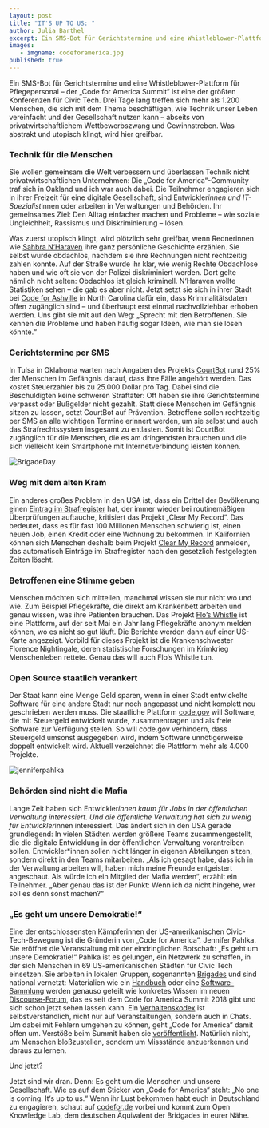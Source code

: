 ```yaml
---
layout: post
title: "IT'S UP TO US: "
author: Julia Barthel
excerpt: Ein SMS-Bot für Gerichtstermine und eine Whistleblower-Plattform für Pflegepersonal – der „Code for America Summit“ ist eine der größten Konferenzen für Civic Tech. Drei Tage lang treffen sich mehr als 1.200 Menschen, die sich mit dem Thema beschäftigen, wie Technik unser Leben  vereinfacht und der Gesellschaft nutzen kann – abseits von privatwirtschaftlichem Wettbewerbszwang und Gewinnstreben. Was abstrakt und utopisch klingt, wird hier greifbar.
images:
   - imgname: codeforamerica.jpg
published: true
---
```


Ein SMS-Bot für Gerichtstermine und eine Whistleblower-Plattform für Pflegepersonal – der „Code for America Summit“ ist eine der größten Konferenzen für Civic Tech. Drei Tage lang treffen sich mehr als 1.200 Menschen, die sich mit dem Thema beschäftigen, wie Technik unser Leben  vereinfacht und der Gesellschaft nutzen kann – abseits von privatwirtschaftlichem Wettbewerbszwang und Gewinnstreben. Was abstrakt und utopisch klingt, wird hier greifbar.

### Technik für die Menschen

Sie wollen gemeinsam die Welt verbessern und überlassen Technik nicht privatwirtschaftlichen Unternehmen: Die „Code for America“-Community traf sich in Oakland und ich war auch dabei. Die Teilnehmer engagieren sich in ihrer Freizeit für eine digitale Gesellschaft, sind Entwickler*innen und IT-Spezialist*innen oder arbeiten in Verwaltungen und Behörden. Ihr gemeinsames Ziel: Den Alltag einfacher machen und Probleme – wie soziale Ungleichheit, Rassismus und Diskriminierung – lösen.

Was zuerst utopisch klingt, wird plötzlich sehr greifbar, wenn Rednerinnen wie [Sahbra N‘Haraven](https://www.youtube.com/watch?v=RIjOEfWT2iI&index=20&list=PL65XgbSILalU3CPOpBOzBiX-31rzk8oox) ihre ganz persönliche Geschichte erzählen. Sie selbst wurde obdachlos, nachdem sie ihre Rechnungen nicht rechtzeitig zahlen konnte. Auf der Straße wurde ihr klar, wie wenig Rechte Obdachlose haben und wie oft sie von der Polizei diskriminiert werden. Dort gelte nämlich nicht selten: Obdachlos ist gleich  kriminell. N‘Haraven wollte Statistiken sehen – die gab es aber nicht. Jetzt setzt sie sich in ihrer Stadt bei [Code for Ashville](http://www.codeforasheville.org/) in North Carolina dafür ein, dass Kriminalitätsdaten offen zugänglich sind – und überhaupt erst einmal nachvollziehbar erhoben werden. Uns gibt sie mit auf den Weg: „Sprecht mit den Betroffenen. Sie kennen die Probleme und haben häufig sogar Ideen, wie man sie lösen könnte.“


### Gerichtstermine per SMS

In Tulsa in Oklahoma warten nach Angaben des Projekts [CourtBot](http://www.okcourtbot.com/
) rund 25% der Menschen im Gefängnis darauf, dass ihre Fälle angehört werden. Das kostet Steuerzahler bis zu 25.000 Dollar pro Tag. Dabei sind die Beschuldigten keine schweren Straftäter: Oft haben sie ihre Gerichtstermine verpasst oder Bußgelder nicht gezahlt. Statt diese Menschen im Gefängnis sitzen zu lassen, setzt CourtBot auf Prävention. Betroffene sollen rechtzeitig per SMS an alle wichtigen Termine erinnert werden, um sie selbst und auch das Strafrechtssystem insgesamt zu entlasten. Somit ist CourtBot zugänglich für die Menschen, die es am dringendsten brauchen und die sich vielleicht kein Smartphone mit Internetverbindung leisten können.

![BrigadeDay](/assets/blog/BrigadeDay.png)

### Weg mit dem alten Kram

Ein anderes großes Problem in den USA ist, dass ein Drittel der Bevölkerung einen [Eintrag im Strafregister](https://www.codeforamerica.org/what/clear-my-record
) hat, der immer wieder bei routinemäßigen Überprüfungen auftauche, kritisiert das Projekt „Clear My Record“. Das bedeutet, dass es für fast 100 Millionen Menschen schwierig ist, einen neuen Job, einen Kredit oder eine Wohnung zu bekommen. In Kalifornien können sich Menschen deshalb beim Projekt [Clear My Record](https://www.clearmyrecord.org/) anmelden, das automatisch Einträge im Strafregister nach den gesetzlich festgelegten Zeiten löscht.

### Betroffenen eine Stimme geben

Menschen möchten sich mitteilen, manchmal wissen sie nur nicht wo und wie. Zum Beispiel Pflegekräfte, die direkt am Krankenbett arbeiten und genau wissen, was ihre Patienten brauchen. Das Projekt [Flo’s Whistle](http://floswhistle.org/) ist eine Plattform, auf der seit Mai ein Jahr lang Pflegekräfte anonym melden können, wo es nicht so gut läuft. Die Berichte werden dann auf einer US-Karte angezeigt. Vorbild für dieses Projekt ist die Krankenschwester Florence Nightingale, deren statistische Forschungen im Krimkrieg Menschenleben rettete. Genau das will auch Flo‘s Whistle tun.

### Open Source staatlich verankert

Der Staat kann eine Menge Geld sparen, wenn in einer Stadt entwickelte Software für eine andere Stadt nur noch angepasst und nicht komplett neu geschrieben werden muss. Die staatliche Plattform [code.gov](https://code.gov/#/) will Software, die mit Steuergeld entwickelt wurde, zusammentragen und als freie Software zur Verfügung stellen. So will code.gov verhindern, dass Steuergeld umsonst ausgegeben wird, indem Software unnötigerweise doppelt entwickelt wird. Aktuell verzeichnet die Plattform mehr als 4.000 Projekte.

![jenniferpahlka](/assets/blog/jenniferpahlka.png)

### Behörden sind nicht die Mafia

Lange Zeit haben sich Entwickler*innen kaum für Jobs in der öffentlichen Verwaltung interessiert. Und die öffentliche Verwaltung hat sich zu wenig für Entwickler*innen interessiert. Das ändert sich in den USA gerade grundlegend: In vielen Städten werden größere Teams zusammengestellt, die die digitale Entwicklung in der öffentlichen Verwaltung vorantreiben sollen. Entwickler*innen sollen nicht länger in eigenen Abteilungen sitzen, sondern direkt in den Teams mitarbeiten. „Als ich gesagt habe, dass ich in der Verwaltung arbeiten will, haben mich meine Freunde entgeistert angeschaut. Als würde ich ein Mitglied der Mafia werden“, erzählt ein Teilnehmer. „Aber genau das ist der Punkt: Wenn ich da nicht hingehe, wer soll es denn sonst machen?“

### „Es geht um unsere Demokratie!“

Eine der entschlossensten Kämpferinnen der US-amerikanischen Civic-Tech-Bewegung ist die Gründerin von „Code for America“, Jennifer Pahlka. Sie eröffnet die Veranstaltung mit der eindringlichen Botschaft: „Es geht um unsere Demokratie!“ Pahlka ist es gelungen, ein Netzwerk zu schaffen, in der sich Menschen in 69 US-amerikanischen Städten für Civic Tech einsetzen. Sie arbeiten in lokalen Gruppen, sogenannten [Brigades](https://brigade.codeforamerica.org/) und sind national vernetzt: Materialien wie ein [Handbuch](https://docs.google.com/document/d/16CL9TdmWV0hDY6c85PwtzUcu1VjeSeiDFD2CbtLKf7s/edit#heading=h.ng0tffrab705) oder eine [Software-Sammlung](https://brigade.codeforamerica.org/resources/software) werden genauso geteilt wie konkretes Wissen im neuen [Discourse-Forum](https://discourse.codeforamerica.org/), das es seit dem Code for America Summit 2018 gibt und sich schon jetzt sehen lassen kann. Ein [Verhaltenskodex](https://github.com/codeforamerica/codeofconduct) ist selbstverständlich, nicht nur auf Veranstaltungen, sondern auch in Chats. Um dabei mit Fehlern umgehen zu können, geht „Code for America“ damit offen um. Verstöße beim Summit haben sie [veröffentlicht](https://medium.com/code-for-america/2018-code-for-america-summit-code-of-conduct-transparency-report-6e026154f39). Natürlich nicht, um Menschen bloßzustellen, sondern um Missstände anzuerkennen und daraus zu lernen.

Und jetzt?

Jetzt sind wir dran. Denn: Es geht um die Menschen und unsere Gesellschaft. Wie es auf dem Sticker von „Code for America“ steht: „No one is coming. It‘s up to us.“ Wenn ihr Lust bekommen habt euch in Deutschland zu engagieren, schaut auf [codefor.de](https://codefor.de/) vorbei und kommt zum Open Knowledge Lab, dem deutschen Äquivalent der Bridgades in eurer Nähe.
